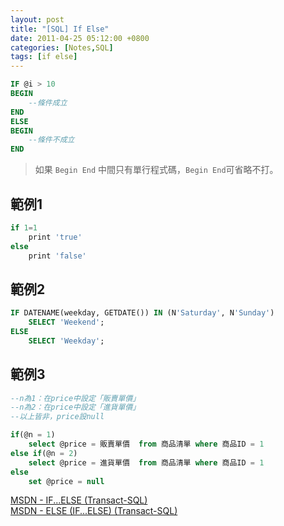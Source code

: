 ```yaml
---
layout: post
title: "[SQL] If Else"
date: 2011-04-25 05:12:00 +0800
categories: [Notes,SQL]
tags: [if else]
---
```



```sql
IF @i > 10
BEGIN
    --條件成立
END
ELSE
BEGIN
    --條件不成立
END
```
> 如果 `Begin End` 中間只有單行程式碼，`Begin End`可省略不打。


## 範例1

```sql
if 1=1
	print 'true'
else
	print 'false'
```

## 範例2

```sql
IF DATENAME(weekday, GETDATE()) IN (N'Saturday', N'Sunday')
    SELECT 'Weekend';
ELSE 
    SELECT 'Weekday';
```

## 範例3

```sql
--n為1：在price中設定「販賣單價」
--n為2：在price中設定「進貨單價」
--以上皆非，price設null

if(@n = 1)
    select @price = 販賣單價  from 商品清單 where 商品ID = 1
else if(@n = 2)
    select @price = 進貨單價  from 商品清單 where 商品ID = 1
else
    set @price = null
```

[MSDN - IF...ELSE (Transact-SQL)](https://learn.microsoft.com/zh-tw/sql/t-sql/language-elements/if-else-transact-sql?view=sql-server-ver16)     
[MSDN - ELSE (IF...ELSE) (Transact-SQL)](https://learn.microsoft.com/zh-tw/sql/t-sql/language-elements/else-if-else-transact-sql?view=sql-server-ver16)